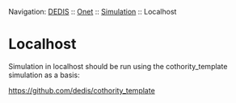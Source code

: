 Navigation: [DEDIS](https://github.com/dedis/doc/tree/master/README.md) ::
[Onet](../../README.md) ::
[Simulation](../README.md) ::
Localhost

# Localhost

Simulation in localhost should be run using the cothority_template simulation
as a basis:

https://github.com/dedis/cothority_template
